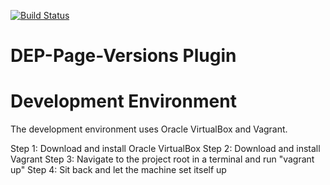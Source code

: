 [![Build Status](https://travis-ci.org/davideugenepratt/dep-wp-page-versions.svg?branch=master)](https://travis-ci.org/davideugenepratt/dep-wp-page-versions)

# DEP-Page-Versions Plugin

# Development Environment

The development environment uses Oracle VirtualBox and Vagrant.

Step 1: Download and install Oracle VirtualBox
Step 2: Download and install Vagrant
Step 3: Navigate to the project root in a terminal and run "vagrant up"
Step 4: Sit back and let the machine set itself up

